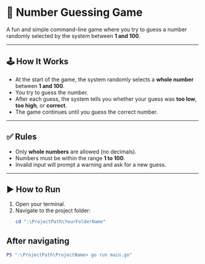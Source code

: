 # 🎯 Number Guessing Game

A fun and simple command-line game where you try to guess a number randomly selected by the system between **1 and 100**.

---

## 🕹️ How It Works

- At the start of the game, the system randomly selects a **whole number** between **1 and 100**.
- You try to guess the number.
- After each guess, the system tells you whether your guess was **too low**, **too high**, or **correct**.
- The game continues until you guess the correct number.

---

## ✅ Rules

- Only **whole numbers** are allowed (no decimals).
- Numbers must be within the range **1 to 100**.
- Invalid input will prompt a warning and ask for a new guess.

---

## ▶️ How to Run

1. Open your terminal.
2. Navigate to the project folder:
   ```powershell
   cd ":\ProjectPath\YourFolderName"

## After navigating 
   ```powershell
   PS ":\ProjectPath\ProjectName> go run main.go"
